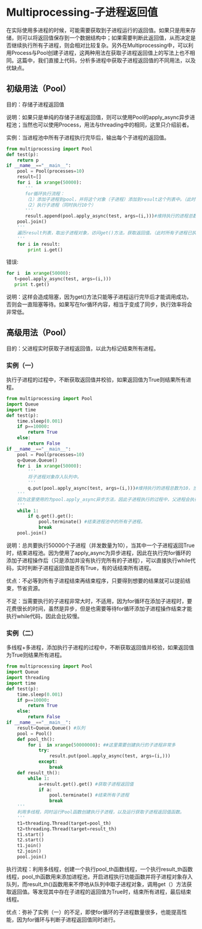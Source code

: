 # Multiprocessing-子进程返回值

​	在实际使用多进程的时候，可能需要获取到子进程运行的返回值。如果只是用来存储，则可以将返回值保存到一个数据结构中；如果需要判断此返回值，从而决定是否继续执行所有子进程，则会相对比较复杂。另外在Multiprocessing中，可以利用Process与Pool创建子进程，这两种用法在获取子进程返回值上的写法上也不相同。这篇中，我们直接上代码，分析多进程中获取子进程返回值的不同用法，以及优缺点。

## 初级用法（Pool）

目的：存储子进程返回值

说明：如果只是单纯的存储子进程返回值，则可以使用Pool的apply_async异步进程池；当然也可以使用Process，用法与threading中的相同，这里只介绍前者。

实例：当进程池中所有子进程执行完毕后，输出每个子进程的返回值。

```python
from multiprocessing import Pool
def test(p):     
    return p
if __name__=="__main__":
    pool = Pool(processes=10)
    result=[]
    for i  in xrange(50000):
       '''
       for循环执行流程：
       （1）添加子进程到pool，并将这个对象（子进程）添加到result这个列表中。（此时子进程并没有运行）
       （2）执行子进程（同时执行10个）
       '''
       result.append(pool.apply_async(test, args=(i,)))#维持执行的进程总数为10，当一个进程执行完后添加新进程.       
    pool.join()
    '''
    遍历result列表，取出子进程对象，访问get()方法，获取返回值。（此时所有子进程已执行完毕）
    '''
    for i in result:
        print i.get()
```

错误:

```python
for i  in xrange(50000):
   t=pool.apply_async(test, args=(i,)))
   print t.get()
```

说明：这样会造成阻塞，因为get()方法只能等子进程运行完毕后才能调用成功，否则会一直阻塞等待。如果写在for循环内容，相当于变成了同步，执行效率将会非常低。

## 高级用法（Pool）

目的：父进程实时获取子进程返回值，以此为标记结束所有进程。

### 实例（一）

执行子进程的过程中，不断获取返回值并校验，如果返回值为True则结果所有进程。

```python
from multiprocessing import Pool
import Queue
import time
def test(p):
    time.sleep(0.001)
    if p==10000:
        return True
    else:
        return False
if __name__=="__main__":
    pool = Pool(processes=10)
    q=Queue.Queue()
    for i  in xrange(50000):
    	'''
    	将子进程对象存入队列中。
    	'''
        q.put(pool.apply_async(test, args=(i,)))#维持执行的进程总数为10，当一个进程执行完后添加新进程.       
    '''
    因为这里使用的为pool.apply_async异步方法，因此子进程执行的过程中，父进程会执行while，获取返回值并校验。
    '''
    while 1:
        if q.get().get():
            pool.terminate() #结束进程池中的所有子进程。
            break
    pool.join()
```

说明：总共要执行50000个子进程（并发数量为10），当其中一个子进程返回True时，结束进程池。因为使用了apply_async为异步进程，因此在执行完for循环的添加子进程操作后（只是添加并没有执行完所有的子进程），可以直接执行while代码，实时判断子进程返回值是否有True，有的话结束所有进程。

优点：不必等到所有子进程结束再结束程序，只要得到想要的结果就可以提前结束，节省资源。

不足：当需要执行的子进程非常大时，不适用，因为for循环在添加子进程时，要花费很长的时间，虽然是异步，但是也需要等待for循环添加子进程操作结束才能执行while代码，因此会比较慢。

### 实例（二）

多线程+多进程，添加执行子进程的过程中，不断获取返回值并校验，如果返回值为True则结果所有进程。

```python
from multiprocessing import Pool
import Queue
import threading
import time
def test(p):
    time.sleep(0.001)
    if p==10000:
        return True
    else:
        return False
if __name__=="__main__":
    result=Queue.Queue() #队列
    pool = Pool()
    def pool_th():
        for i  in xrange(50000000): ##这里需要创建执行的子进程非常多
            try:
                result.put(pool.apply_async(test, args=(i,)))
            except:
                break
    def result_th():
        while 1:
            a=result.get().get() #获取子进程返回值
            if a:
                pool.terminate() #结束所有子进程
                break
    '''
    利用多线程，同时运行Pool函数创建执行子进程，以及运行获取子进程返回值函数。
    '''
    t1=threading.Thread(target=pool_th)
    t2=threading.Thread(target=result_th)
    t1.start()
    t2.start()
    t1.join()
    t2.join()
    pool.join()
```

执行流程：利用多线程，创建一个执行pool_th函数线程，一个执行result_th函数线程，pool_th函数用来添加进程池，开启进程执行功能函数并将子进程对象存入队列，而result_th()函数用来不停地从队列中取子进程对象，调用get（）方法获取返回值。等发现其中存在子进程的返回值为True时，结束所有进程，最后结束线程。

优点：弥补了实例（一）的不足，即使for循环的子进程数量很多，也能提高性能，因为for循环与判断子进程返回值同时进行。